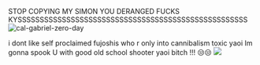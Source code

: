 STOP COPYING MY SIMON YOU DERANGED FUCKS KYSSSSSSSSSSSSSSSSSSSSSSSSSSSSSSSSSSSSSSSSSSSSSSSSSSSS
![cal-gabriel-zero-day](https://github.com/bulimicsajo/bulimicsajo/assets/130197952/a0ecad50-f06a-4a44-8e81-54068102d9c0)

i dont like self proclaimed fujoshis who r only into cannibalism toxic yaoi Im gonna spook U with good old school shooter yaoi bitch !!! 😒😒
![](https://media.discordapp.net/attachments/1179004764076384390/1205461401519525938/IMG_20240129_225000.jpg?ex=65d8746a&is=65c5ff6a&hm=daef64669d808ce4c647f5ed8c0a975b5936f26f480efaadeeb6b9b71b0a9829&)

